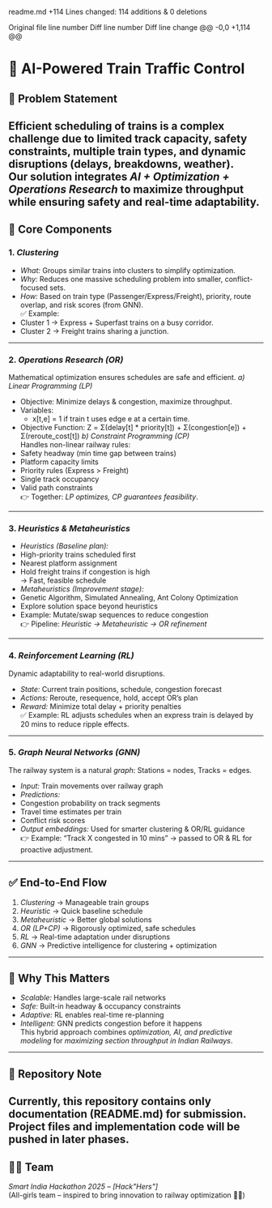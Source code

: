 ‎readme.md
+114
Lines changed: 114 additions & 0 deletions


Original file line number	Diff line number	Diff line change
@@ -0,0 +1,114 @@
# 🚆 AI-Powered Train Traffic Control
## 📌 Problem Statement
Efficient scheduling of trains is a complex challenge due to limited track capacity, safety constraints, multiple train types, and dynamic disruptions (delays, breakdowns, weather).  
Our solution integrates *AI + Optimization + Operations Research* to maximize throughput while ensuring safety and real-time adaptability.
---
## 🔑 Core Components
### 1. *Clustering*
- *What:* Groups similar trains into clusters to simplify optimization.  
- *Why:* Reduces one massive scheduling problem into smaller, conflict-focused sets.  
- *How:* Based on train type (Passenger/Express/Freight), priority, route overlap, and risk scores (from GNN).  
✅ Example:  
- Cluster 1 → Express + Superfast trains on a busy corridor.  
- Cluster 2 → Freight trains sharing a junction.  
---
### 2. *Operations Research (OR)*
Mathematical optimization ensures schedules are safe and efficient.
*a) Linear Programming (LP)*  
- Objective: Minimize delays & congestion, maximize throughput.  
- Variables:  
  - x[t,e] = 1 if train t uses edge e at a certain time.  
- Objective Function:
Z = Σ(delay[t] * priority[t]) + Σ(congestion[e]) + Σ(reroute_cost[t])
*b) Constraint Programming (CP)*  
Handles non-linear railway rules:  
- Safety headway (min time gap between trains)  
- Platform capacity limits  
- Priority rules (Express > Freight)  
- Single track occupancy  
- Valid path constraints  
👉 Together: *LP optimizes, CP guarantees feasibility*.
---
### 3. *Heuristics & Metaheuristics*
- *Heuristics (Baseline plan):*  
- High-priority trains scheduled first  
- Nearest platform assignment  
- Hold freight trains if congestion is high  
→ Fast, feasible schedule  
- *Metaheuristics (Improvement stage):*  
- Genetic Algorithm, Simulated Annealing, Ant Colony Optimization  
- Explore solution space beyond heuristics  
- Example: Mutate/swap sequences to reduce congestion  
👉 Pipeline: *Heuristic → Metaheuristic → OR refinement*
---
### 4. *Reinforcement Learning (RL)*
Dynamic adaptability to real-world disruptions.  
- *State:* Current train positions, schedule, congestion forecast  
- *Actions:* Reroute, resequence, hold, accept OR’s plan  
- *Reward:* Minimize total delay + priority penalties  
✅ Example: RL adjusts schedules when an express train is delayed by 20 mins to reduce ripple effects.
---
### 5. *Graph Neural Networks (GNN)*
The railway system is a natural *graph*: Stations = nodes, Tracks = edges.  
- *Input:* Train movements over railway graph  
- *Predictions:*  
- Congestion probability on track segments  
- Travel time estimates per train  
- Conflict risk scores  
- *Output embeddings:* Used for smarter clustering & OR/RL guidance  
👉 Example: “Track X congested in 10 mins” → passed to OR & RL for proactive adjustment.
---
## ✅ End-to-End Flow
1. *Clustering* → Manageable train groups  
2. *Heuristic* → Quick baseline schedule  
3. *Metaheuristic* → Better global solutions  
4. *OR (LP+CP)* → Rigorously optimized, safe schedules  
5. *RL* → Real-time adaptation under disruptions  
6. *GNN* → Predictive intelligence for clustering + optimization  
---
## 🌟 Why This Matters
- *Scalable:* Handles large-scale rail networks  
- *Safe:* Built-in headway & occupancy constraints  
- *Adaptive:* RL enables real-time re-planning  
- *Intelligent:* GNN predicts congestion before it happens  
This hybrid approach combines *optimization, AI, and predictive modeling* for *maximizing section throughput in Indian Railways*.
---
## 📂 Repository Note
Currently, this repository contains only documentation (README.md) for submission.  
Project files and implementation code will be pushed in later phases.
---
## 👩‍💻 Team
*Smart India Hackathon 2025 – [Hack"Hers"]*  
(All-girls team – inspired to bring innovation to railway optimization 🚆✨)
